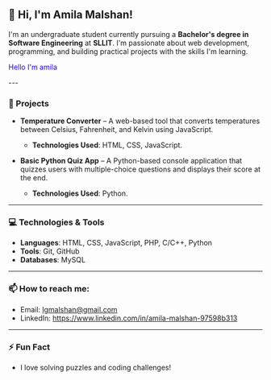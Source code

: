 ## 👋 Hi, I'm Amila Malshan!

I'm an undergraduate student currently pursuing a **Bachelor's degree in Software Engineering** at **SLLIT**. I'm passionate about web development, programming, and building practical projects with the skills I'm learning.

<p id="text" style="font-size:20px color: blue">Hello I'm amila</p>
<style> 
#text{
animation: colorChange 0.5s ease-in-out infinite ;
}
@keyframes colorChange{
from{
  color: blue;
  }
to{
  color: red;
  }
}
</style>
---

### 🔭 Projects

- **Temperature Converter** – A web-based tool that converts temperatures between Celsius, Fahrenheit, and Kelvin using JavaScript.
  - **Technologies Used**: HTML, CSS, JavaScript.

- **Basic Python Quiz App** – A Python-based console application that quizzes users with multiple-choice questions and displays their score at the end.
  - **Technologies Used**: Python.

---

### 💻 Technologies & Tools
- **Languages**: HTML, CSS, JavaScript, PHP, C/C++, Python
- **Tools**: Git, GitHub
- **Databases**: MySQL

---

### 📫 How to reach me:
- Email: lgmalshan@gmail.com
- LinkedIn: https://www.linkedin.com/in/amila-malshan-97598b313

---

### ⚡ Fun Fact
- I love solving puzzles and coding challenges!
